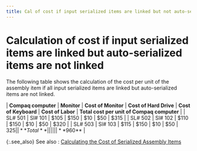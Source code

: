 ```yaml
---
title: Cal of cost if input serialized items are linked but not auto-serialized items
---
```


# Calculation of cost if input serialized items are linked but auto-serialized  items are not linked


The following table shows the calculation of the cost per unit of the  assembly item if all input serialized items are linked but auto-serialized  items are not linked.


| **Compaq computer** | **Monitor** | **Cost of Monitor** | **Cost of Hard Drive** | **Cost of Keyboard** | **Cost of Labor** | **Total cost per unit of Compaq computer** |
| SL# 501 | Sl# 101 | $105 | $150 | $10 | $50 | $315 |
| SL# 502 | Sl# 102 | $110 | $150 | $10 | $50 | $320 |
| SL# 503 | Sl# 103 | $115 | $150 | $10 | $50 | $325 |
| **Total** |  |  |  |  |  | **$960** |



{:.see_also}
See also
: [Calculating  the Cost of Serialized Assembly Items]({{site.ba_baseurl}}/prod-asm/work-in-proc/link-ser-nmbs-to-asm-item/calculating_the_cost_of_serialized_assembly_item.html)
